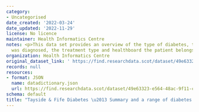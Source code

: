 ```yaml
---
category:
- Uncategorised
date_created: '2022-03-24'
date_updated: '2022-11-29'
license: No licence
maintainer: Health Informatics Centre
notes: <p>This data set provides an overview of the type of diabetes, the date it
  was diagnosed, the treatment type and healthboard the patient belongs to.</p>
organization: Health Informatics Centre
original_dataset_link: ' https://find.researchdata.scot/dataset/49e63323-e564-48ac-9f11-cf77bf0fe20b'
records: null
resources:
- format: JSON
  name: datadictionary.json
  url: https://find.researchdata.scot/dataset/49e63323-e564-48ac-9f11-cf77bf0fe20b/resource/49e63323-e564-48ac-9f11-cf77bf0fe20b/download/datadictionary.json
schema: default
title: "Tayside & Fife Diabetes \u2013 Summary and a range of diabetes related datasets."
---
```

